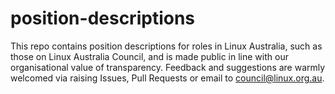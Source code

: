 # position-descriptions
This repo contains position descriptions for roles in Linux Australia, such as those on Linux Australia Council, and is made public in line with our organisational value of transparency. Feedback and suggestions are warmly welcomed via raising Issues, Pull Requests or email to council@linux.org.au. 
